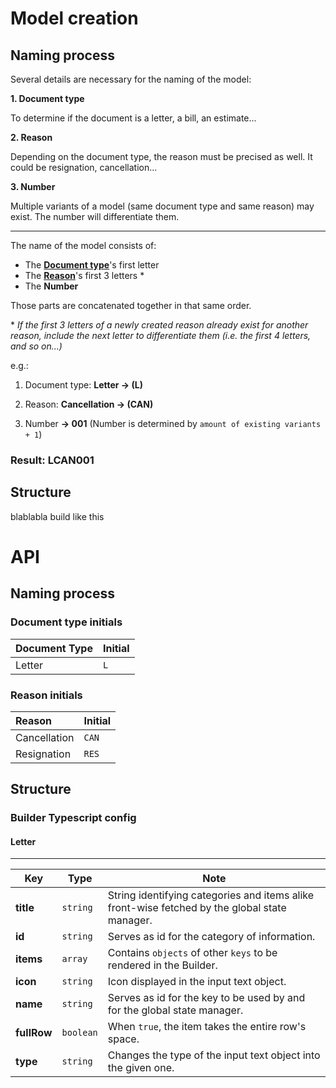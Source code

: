 # Model creation

## Naming process

Several details are necessary for the naming of the model:

**1. Document type**

To determine if the document is a letter, a bill, an estimate...

**2. Reason**

Depending on the document type, the reason must be precised as well. It could be resignation, cancellation...

**3. Number**

Multiple variants of a model (same document type and same reason) may exist. The number will differentiate them.

---

The name of the model consists of:

- The [**Document type**](#document-type-initials)'s first letter
- The [**Reason**](#reason-initials)'s first 3 letters \*
- The **Number**

Those parts are concatenated together in that same order.

\* _If the first 3 letters of a newly created reason already exist for another reason, include the next letter to differentiate them (i.e. the first 4 letters, and so on...)_

e.g.:

1. Document type: **Letter -> (L)**

2. Reason: **Cancellation -> (CAN)**

3. Number **-> 001** (Number is determined by `amount of existing variants + 1`)

### Result: LCAN001

## Structure

blablabla build like this

# API

## Naming process

### Document type initials

| **Document Type** | **Initial** |
| :---------------- | :---------- |
| Letter            | `L`         |

### Reason initials

| **Reason**   | **Initial** |
| :----------- | :---------- |
| Cancellation | `CAN`       |
| Resignation  | `RES`       |

## Structure

### Builder Typescript config

#### Letter

---

| Key         | Type      | Note                                                                                          |
| ----------- | --------- | --------------------------------------------------------------------------------------------- |
| **title**   | `string`  | String identifying categories and items alike front-wise fetched by the global state manager. |
| **id**      | `string`  | Serves as id for the category of information.                                                 |
| **items**   | `array`   | Contains `objects` of other `keys` to be rendered in the Builder.                             |
| **icon**    | `string`  | Icon displayed in the input text object.                                                      |
| **name**    | `string`  | Serves as id for the key to be used by and for the global state manager.                      |
| **fullRow** | `boolean` | When `true`, the item takes the entire row's space.                                           |
| **type**    | `string`  | Changes the type of the input text object into the given one.                                 |
